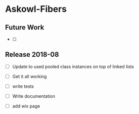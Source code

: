 # Askowl-Fibers

## Future Work

* [ ] 

## Release 2018-08

* [ ] Update to used pooled class instances on top of linked lists
* [ ] Get it all working
* [ ] write tests
* [ ] Write documentation
* [ ] add wix page

